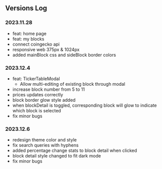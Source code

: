 ## Versions Log

### 2023.11.28
- feat: home page
- feat: my blocks
- connect coingecko api 
- responsive web 375px & 1024px
- added mainBlock css and sideBlock border colors

### 2023.12.4
- feat: TickerTableModal
    - Allow multi-editing of existing block through modal
- increase block number from 5 to 11
- prices updates correctly
- block border glow style added
- when blockDetail is toggled, corresponding block will glow to indicate which block is selected
- fix minor bugs

### 2023.12.6
- redesign theme color and style
- fix search queries with hyphens 
- added percentage change stats to block detail when clicked
- block detail style changed to fit dark mode 
- fix minor bugs